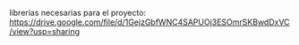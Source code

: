 librerias necesarias para el proyecto: https://drive.google.com/file/d/1GejzGbfWNC4SAPUOj3ESOmrSKBwdDxVC/view?usp=sharing
